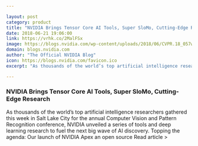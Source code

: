 ```yaml
---

layout: post
category: product
title: "NVIDIA Brings Tensor Core AI Tools, Super SloMo, Cutting-Edge Research"
date: 2018-06-21 19:06:00
link: https://vrhk.co/2MalFSx
image: https://blogs.nvidia.com/wp-content/uploads/2018/06/CVPR.18_057w.jpg
domain: blogs.nvidia.com
author: "The Official NVIDIA Blog"
icon: https://blogs.nvidia.com/favicon.ico
excerpt: "As thousands of the world’s top artificial intelligence researchers gathered this week in Salt Lake City for the annual Computer Vision and Pattern Recognition conference, NVIDIA unveiled a series of tools and deep learning research to fuel the next big wave of AI discovery. Topping the agenda: Our launch of NVIDIA Apex an open source Read article &gt;"

---
```


### NVIDIA Brings Tensor Core AI Tools, Super SloMo, Cutting-Edge Research

As thousands of the world’s top artificial intelligence researchers gathered this week in Salt Lake City for the annual Computer Vision and Pattern Recognition conference, NVIDIA unveiled a series of tools and deep learning research to fuel the next big wave of AI discovery. Topping the agenda: Our launch of NVIDIA Apex an open source Read article &gt;